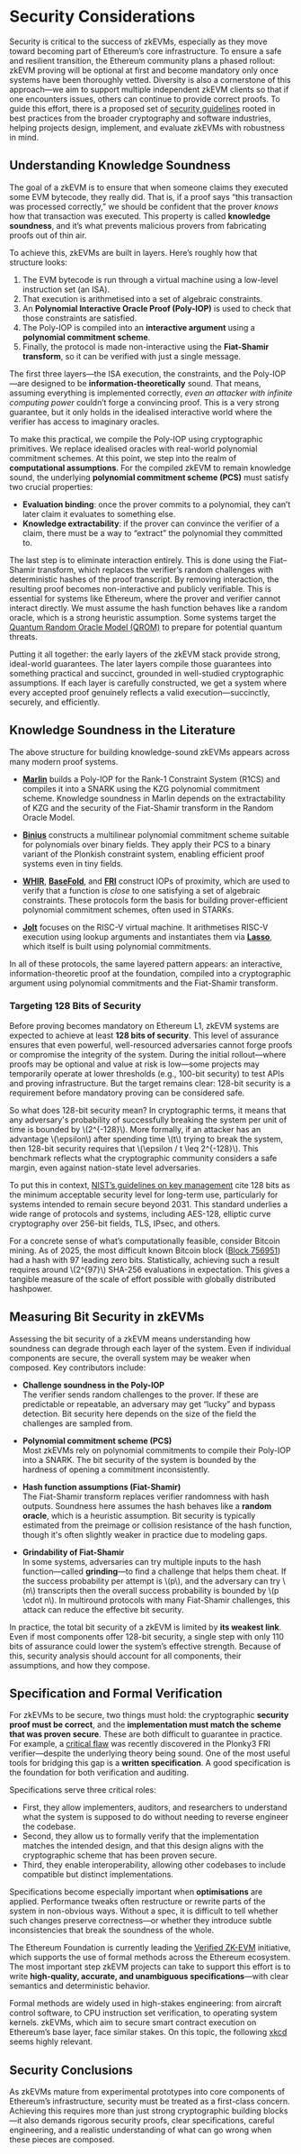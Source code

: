 # Security Considerations

Security is critical to the success of zkEVMs, especially as they move toward becoming part of Ethereum’s core infrastructure. To ensure a safe and resilient transition, the Ethereum community plans a phased rollout: zkEVM proving will be optional at first and become mandatory only once systems have been thoroughly vetted. Diversity is also a cornerstone of this approach—we aim to support multiple independent zkEVM clients so that if one encounters issues, others can continue to provide correct proofs. To guide this effort, there is a proposed set of [security guidelines](https://docs.google.com/document/d/1W6Y_JPxkt9D2P2sJe29FPOe8IuNiaPUvySpuzWcvnwk/edit?tab=t.0#heading=h.5vymhic1kh9x) rooted in best practices from the broader cryptography and software industries, helping projects design, implement, and evaluate zkEVMs with robustness in mind.

## Understanding Knowledge Soundness

The goal of a zkEVM is to ensure that when someone claims they executed some EVM bytecode, they really did. That is, if a proof says “this transaction was processed correctly,” we should be confident that the prover *knows* how that transaction was executed. This property is called **knowledge soundness**, and it’s what prevents malicious provers from fabricating proofs out of thin air.

To achieve this, zkEVMs are built in layers. Here’s roughly how that structure looks:

1. The EVM bytecode is run through a virtual machine using a low-level instruction set (an ISA).
2. That execution is arithmetised into a set of algebraic constraints.
3. An **Polynomial Interactive Oracle Proof (Poly-IOP)** is used to check that those constraints are satisfied.
4. The Poly-IOP is compiled into an **interactive argument** using a **polynomial commitment scheme**.
5. Finally, the protocol is made non-interactive using the **Fiat-Shamir transform**, so it can be verified with just a single message.

The first three layers—the ISA execution, the constraints, and the Poly-IOP—are designed to be **information-theoretically** sound. That means, assuming everything is implemented correctly, *even an attacker with infinite computing power* couldn’t forge a convincing proof. This is a very strong guarantee, but it only holds in the idealised interactive world where the verifier has access to imaginary oracles.

To make this practical, we compile the Poly-IOP using cryptographic primitives.  We replace idealised oracles with real-world polynomial commitment schemes. At this point, we step into the realm of **computational assumptions**. For the compiled zkEVM to remain knowledge sound, the underlying **polynomial commitment scheme (PCS)** must satisfy two crucial properties:

- **Evaluation binding**: once the prover commits to a polynomial, they can’t later claim it evaluates to something else.
- **Knowledge extractability**: if the prover can convince the verifier of a claim, there must be a way to “extract” the polynomial they committed to.

The last step is to eliminate interaction entirely. This is done using the Fiat–Shamir transform, which replaces the verifier’s random challenges with deterministic hashes of the proof transcript. By removing interaction, the resulting proof becomes non-interactive and publicly verifiable. This is essential for systems like Ethereum, where the prover and verifier cannot interact directly. We must assume the hash function behaves like a random oracle, which is a strong heuristic assumption. Some systems target the [Quantum Random Oracle Model (QROM)](https://eprint.iacr.org/2010/428.pdf) to prepare for potential quantum threats.

Putting it all together: the early layers of the zkEVM stack provide strong, ideal-world guarantees. The later layers compile those guarantees into something practical and succinct, grounded in well-studied cryptographic assumptions. If each layer is carefully constructed, we get a system where every accepted proof genuinely reflects a valid execution—succinctly, securely, and efficiently.


## Knowledge Soundness in the Literature

The above structure for building knowledge-sound zkEVMs appears across many modern proof systems.

* [**Marlin**](https://eprint.iacr.org/2019/1047) builds a Poly-IOP for the Rank-1 Constraint System (R1CS) and compiles it into a SNARK using the KZG polynomial commitment scheme. Knowledge soundness in Marlin depends on the extractability of KZG and the security of the Fiat-Shamir transform in the Random Oracle Model.

* [**Binius**](https://eprint.iacr.org/2023/1784) constructs a multilinear polynomial commitment scheme suitable for polynomials over binary fields. They apply their PCS to a binary variant of the Plonkish constraint system, enabling efficient proof systems even in tiny fields.

* [**WHIR**](https://eprint.iacr.org/2024/1586.pdf), [**BaseFold**](https://eprint.iacr.org/2023/1705), and [**FRI**](https://eccc.weizmann.ac.il/report/2017/134/) construct IOPs of proximity, which are used to verify that a function is *close* to one satisfying a set of algebraic constraints. These protocols form the basis for building prover-efficient polynomial commitment schemes, often used in STARKs.

* [**Jolt**](https://eprint.iacr.org/2023/1217) focuses on the RISC-V virtual machine. It arithmetises RISC-V execution using lookup arguments and instantiates them via [**Lasso**](https://eprint.iacr.org/2023/1216), which itself is built using polynomial commitments.

In all of these protocols, the same layered pattern appears: an interactive, information-theoretic proof at the foundation, compiled into a cryptographic argument using polynomial commitments and the Fiat-Shamir transform.

### Targeting 128 Bits of Security
Before proving becomes mandatory on Ethereum L1, zkEVM systems are expected to achieve at least **128 bits of security**. This level of assurance ensures that even powerful, well-resourced adversaries cannot forge proofs or compromise the integrity of the system. During the initial rollout—where proofs may be optional and value at risk is low—some projects may temporarily operate at lower thresholds (e.g., 100-bit security) to test APIs and proving infrastructure. But the target remains clear: 128-bit security is a requirement before mandatory proving can be considered safe.

So what does 128-bit security mean? In cryptographic terms, it means that any adversary's probability of successfully breaking the system per unit of time is bounded by \\(2^{-128}\\). More formally, if an attacker has an advantage \\(\epsilon\\) after spending time \\(t\\) trying to break the system, then 128-bit security requires that \\(\epsilon / t \leq 2^{-128}\\). This benchmark reflects what the cryptographic community considers a safe margin, even against nation-state level adversaries.

To put this in context, [NIST’s guidelines on key management](https://nvlpubs.nist.gov/nistpubs/SpecialPublications/NIST.SP.800-57pt1r5.pdf) cite 128 bits as the minimum acceptable security level for long-term use, particularly for systems intended to remain secure beyond 2031. This standard underlies a wide range of protocols and systems, including AES-128, elliptic curve cryptography over 256-bit fields, TLS, IPsec, and others.

For a concrete sense of what’s computationally feasible, consider Bitcoin mining. As of 2025, the most difficult known Bitcoin block ([Block 756951](https://blockchair.com/bitcoin/block/756951)) had a hash with 97 leading zero bits. Statistically, achieving such a result requires around \\(2^{97}\\) SHA-256 evaluations in expectation. This gives a tangible measure of the scale of effort possible with globally distributed hashpower.

## Measuring Bit Security in zkEVMs

Assessing the bit security of a zkEVM means understanding how soundness can degrade through each layer of the system. Even if individual components are secure, the overall system may be weaker when composed. Key contributors include:

- **Challenge soundness in the Poly-IOP**  
  The verifier sends random challenges to the prover. If these are predictable or repeatable, an adversary may get “lucky” and bypass detection. Bit security here depends on the size of the field the challenges are sampled from.

- **Polynomial commitment scheme (PCS)**  
  Most zkEVMs rely on polynomial commitments to compile their Poly-IOP into a SNARK. The bit security of the system is bounded by the hardness of opening a commitment inconsistently. 

- **Hash function assumptions (Fiat-Shamir)**  
  The Fiat-Shamir transform replaces verifier randomness with hash outputs. Soundness here assumes the hash behaves like a **random oracle**, which is a heuristic assumption. Bit security is typically estimated from the preimage or collision resistance of the hash function, though it's often slightly weaker in practice due to modeling gaps.

- **Grindability of Fiat-Shamir**  
  In some systems, adversaries can try multiple inputs to the hash function—called **grinding**—to find a challenge that helps them cheat. If the success probability per attempt is \\(p\\), and the adversary can try \\(n\\) transcripts then the overall success probability is bounded by \\(p \cdot n\\).  In multiround protocols with many Fiat-Shamir challenges, this attack can reduce the effective bit security.

In practice, the total bit security of a zkEVM is limited by **its weakest link**. Even if most components offer 128-bit security, a single step with only 110 bits of assurance could lower the system’s effective strength. Because of this, security analysis should account for all components, their assumptions, and how they compose.

## Specification and Formal Verification

For zkEVMs to be secure, two things must hold: the cryptographic **security proof must be correct**, and the **implementation must match the scheme that was proven secure**. These are both difficult to guarantee in practice. For example, a [critical flaw](https://github.com/Plonky3/Plonky3/security/advisories/GHSA-f69f-5fx9-w9r9) was recently discovered in the Plonky3 FRI verifier—despite the underlying theory being sound. One of the most useful tools for bridging this gap is a **written specification**. A good specification is the foundation for both verification and auditing.

Specifications serve three critical roles:

- First, they allow implementers, auditors, and researchers to understand what the system is supposed to do without needing to reverse engineer the codebase.
- Second, they allow us to formally verify that the implementation matches the intended design, and that this design aligns with the cryptographic scheme that has been proven secure.
- Third, they enable interoperability, allowing other codebases to include compatible but distinct implementations.

Specifications become especially important when **optimisations** are applied. Performance tweaks often restructure or rewrite parts of the system in non-obvious ways. Without a spec, it is difficult to tell whether such changes preserve correctness—or whether they introduce subtle inconsistencies that break the soundness of the whole.

The Ethereum Foundation is currently leading the [Verified ZK-EVM](https://verified-zkevm.org/) initiative, which supports the use of formal methods across the Ethereum ecosystem. The most important step zkEVM projects can take to support this effort is to write **high-quality, accurate, and unambiguous specifications**—with clear semantics and deterministic behavior.

Formal methods are widely used in high-stakes engineering: from aircraft control software, to CPU instruction set verification, to operating system kernels. zkEVMs, which aim to secure smart contract execution on Ethereum’s base layer, face similar stakes. On this topic, the following [xkcd](https://xkcd.com/2030/) seems highly relevant.

## Security Conclusions

As zkEVMs mature from experimental prototypes into core components of Ethereum’s infrastructure, security must be treated as a first-class concern. Achieving this requires more than just strong cryptographic building blocks—it also demands rigorous security proofs, clear specifications, careful engineering, and a realistic understanding of what can go wrong when these pieces are composed.


